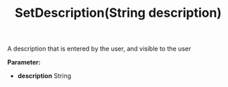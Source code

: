 ﻿---
uid: crmscript_ref_NSBlobEntity_SetDescription
title: SetDescription(String description)
intellisense: NSBlobEntity.SetDescription
keywords: NSBlobEntity, GetDescription
so.topic: reference
---

A description that is entered by the user, and visible to the user

**Parameter:** 
 - **description** String

